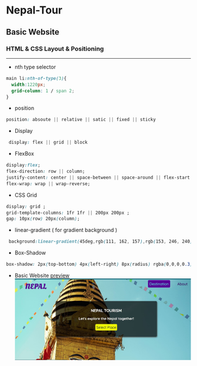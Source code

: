 # Nepal-Tour

## Basic Website

### HTML & CSS Layout & Positioning
---

- nth type selector
```css
main li:nth-of-type(3){
  width:1220px;
  grid-column: 1 / span 2;
}

```
- position 
```css
position: absoute || relative || satic || fixed || sticky
```

- Display
```css
 display: flex || grid || block
```
- FlexBox
```css
display:flex;
flex-direction: row || column;
justify-content: center || space-between || space-around || flex-start || flex-end ;
flex-wrap: wrap || wrap-reverse; 
```
- CSS Grid 
```css
display: grid ;
grid-template-columns: 1fr 1fr || 200px 200px ;
gap: 10px(row) 20px(column);
```
- linear-gradient ( for gradient background )
```css
 background:linear-gradient(45deg,rgb(111, 162, 157),rgb(153, 246, 240));
```
- Box-Shadow
```css
box-shadow: 2px(top-bottom) 4px(left-right) 8px(radius) rgba(0,0,0,0.3);
```
- Basic Website [preview](https://steady-taiyaki-c08a55.netlify.app/)
     <br><img src='images/tour1.JPG' ><br><br>

